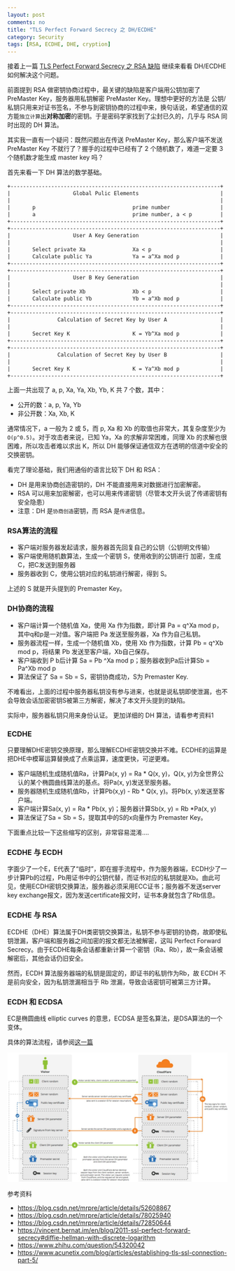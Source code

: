 ```yaml
---
layout: post
comments: no
title: "TLS Perfect Forward Secrecy 之 DH/ECDHE"
category: Security 
tags: [RSA, ECDHE, DHE, cryption]
---
```


接着上一篇 [TLS Perfect Forward Secrecy 之 RSA 缺陷](/2017/02/ssl-perfect-forward-secrecy/) 继续来看看 DH/ECDHE 如何解决这个问题。

前面提到 RSA 做密钥协商过程中，最关键的缺陷是客户端用公钥加密了 PreMaster Key，服务器用私钥解密 PreMaster Key。理想中更好的方法是 公钥/私钥只用来对证书签名，不参与到密钥协商的过程中来，换句话说，希望通信的双方能`独立计算`出**对称加密**的密钥。于是密码学家找到了尘封已久的，几乎与 RSA 同时出现的 DH 算法。


其实我一直有一个疑问：既然问题出在传送 PreMaster Key，那么客户端不发送 PreMaster Key 不就行了？握手的过程中已经有了 2 个随机数了，难道一定要 3 个随机数才能生成 master key 吗？  


首先来看一下 DH 算法的数学基础。

```
+-------------------------------------------------------------------+
|                    Global Pulic Elements                          |
|                                                                   |
|       p                               prime number                |
|       a                               prime number, a < p         |
+-------------------------------------------------------------------+
+-------------------------------------------------------------------+
|                    User A Key Generation                          |
|                                                                   |
|       Select private Xa               Xa < p                      |
|       Calculate public Ya             Ya = a^Xa mod p             |
+-------------------------------------------------------------------+
+-------------------------------------------------------------------+
|                    User B Key Generation                          |
|                                                                   |
|       Select private Xb               Xb < p                      |
|       Calculate public Yb             Yb = a^Xb mod p             |
+-------------------------------------------------------------------+
+-------------------------------------------------------------------+
|               Calculation of Secret Key by User A                 |
|                                                                   |
|       Secret Key K                    K = Yb^Xa mod p             |
+-------------------------------------------------------------------+
+-------------------------------------------------------------------+
|               Calculation of Secret Key by User B                 |
|                                                                   |
|       Secret Key K                    K = Ya^Xb mod p             |
+-------------------------------------------------------------------+

```

上面一共出现了 a, p, Xa, Ya, Xb, Yb, K 共 7 个数，其中：

* 公开的数：a, p, Ya, Yb    
* 非公开数：Xa, Xb, K    

通常情况下，a 一般为 2 或 5，而 p, Xa 和 Xb 的取值也非常大，其复杂度至少为 `O(p^0.5)`。对于攻击者来说，已知 Ya，Xa 的求解非常困难，同理 Xb 的求解也很困难，所以攻击者难以求出 K，所以 DH 能够保证通信双方在透明的信道中安全的交换密钥。


看完了理论基础，我们用通俗的语言比较下 DH 和 RSA：

- DH 是用来协商创造密钥的，DH 不能直接用来对数据进行加密解密。
- RSA 可以用来加密解密，也可以用来传递密钥（尽管本文开头说了传递密钥有安全隐患）
- 注意：DH 是`协商创造`密钥，而 RSA 是`传递`信息。


### RSA算法的流程
- 客户端对服务器发起请求，服务器首先回复自己的公钥（公钥明文传输）
- 客户端使用随机数算法，生成一个密钥 S，使用收到的公钥进行 加密，生成C，把C发送到服务器
- 服务器收到 C，使用公钥对应的私钥进行解密，得到 S。

上述的 S 就是开头提到的 Premaster Key。

### DH协商的流程
- 客户端计算一个随机值 Xa，使用 Xa 作为指数，即计算 Pa = q^Xa mod p，其中q和p是一对值。客户端把 Pa 发送至服务器，Xa 作为自己私钥。
- 服务器流程一样，生成一个随机值 Xb，使用 Xb 作为指数，计算 Pb = q^Xb mod p，将结果 Pb 发送至客户端，Xb自己保存。
- 客户端收到 P b后计算 Sa = Pb ^Xa mod p；服务器收到Pa后计算Sb = Pa^Xb mod p
- 算法保证了 Sa = Sb = S，密钥协商成功，S为 Premaster Key.

不难看出，上面的过程中服务器私钥没有参与进来，也就是说私钥即使泄漏，也不会导致会话加密密钥S被第三方解密，解决了本文开头提到的缺陷。

实际中，服务器私钥只用来身份认证。 更加详细的 DH 算法，请看参考资料1

### ECDHE 
只要理解DHE密钥交换原理，那么理解ECDHE密钥交换并不难。ECDHE的运算是把DHE中模幂运算替换成了点乘运算，速度更快，可逆更难。

- 客户端随机生成随机值Ra，计算Pa(x, y) = Ra * Q(x, y)，Q(x, y)为全世界公认的某个椭圆曲线算法的基点。将Pa(x, y)发送至服务器。
- 服务器随机生成随机值Rb，计算Pb(x,y) - Rb * Q(x, y)。将Pb(x, y)发送至客户端。
- 客户端计算Sa(x, y) = Ra * Pb(x, y)；服务器计算Sb(x, y) = Rb *Pa(x, y)
- 算法保证了Sa = Sb = S，提取其中的S的x向量作为 Premaster Key。


下面重点比较一下这些缩写的区别，非常容易混淆....

### ECDHE 与 ECDH
字面少了一个E，E代表了“临时”，即在握手流程中，作为服务器端，ECDH少了一步计算Pb的过程，Pb用证书中的公钥代替，而证书对应的私钥就是Xb。由此可见，使用ECDH密钥交换算法，服务器必须采用ECC证书；服务器不发送server key exchange报文，因为发送certificate报文时，证书本身就包含了Rb信息。


### ECDHE 与 RSA
ECDHE（DHE）算法属于DH类密钥交换算法，私钥不参与密钥的协商，故即使私钥泄漏，客户端和服务器之间加密的报文都无法被解密，这叫 Perfect Forward Secrecy。由于ECDHE每条会话都重新计算一个密钥（Ra、Rb），故一条会话被解密后，其他会话仍旧安全。

然而，ECDH 算法服务器端的私钥是固定的，即证书的私钥作为Rb，故 ECDH 不是前向安全，因为私钥泄漏相当于 Rb 泄漏，导致会话密钥可被第三方计算。


### ECDH 和 ECDSA 

EC是椭圆曲线 elliptic curves 的意思，ECDSA 是签名算法，是DSA算法的一个变体。

具体的算法流程，请参阅[这一篇](https://blog.csdn.net/mrpre/article/details/72850644)


![RSA handshake](/image/2017/ssl_handshake_diffie_hellman.png)


参考资料
* https://blog.csdn.net/mrpre/article/details/52608867
* https://blog.csdn.net/mrpre/article/details/78025940
* https://blog.csdn.net/mrpre/article/details/72850644
* https://vincent.bernat.im/en/blog/2011-ssl-perfect-forward-secrecy#diffie-hellman-with-discrete-logarithm
* https://www.zhihu.com/question/54320042
* https://www.acunetix.com/blog/articles/establishing-tls-ssl-connection-part-5/







